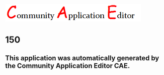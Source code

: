 ![CAE](https://github.com/PhilCAEOrg/application-150/blob/master/img/logo.png)  

150
===================


This application was automatically generated by the Community Application Editor CAE.  
---------------
